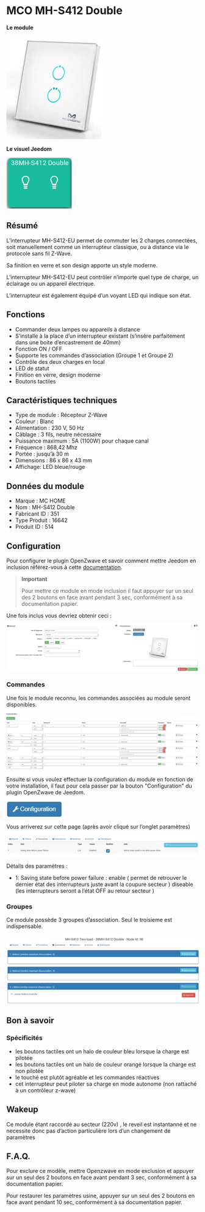 # MCO MH-S412 Double

**Le module**

![module](images/mco.mhs412/module.jpg)

**Le visuel Jeedom**

![vuedefaut1](images/mco.mhs412/vuedefaut1.jpg)

## Résumé

L’interrupteur MH-S412-EU permet de commuter les 2 charges connectées, soit manuellement comme un interrupteur classique, ou à distance via le protocole sans fil Z-Wave.

Sa finition en verre et son design apporte un style moderne.

L’interrupteur MH-S412-EU peut contrôler n’importe quel type de charge, un éclairage ou un appareil électrique.

L’interrupteur est également équipé d’un voyant LED qui indique son état.

## Fonctions

-   Commander deux lampes ou appareils à distance
-   S’installe à la place d’un interrupteur existant (s’insère parfaitement dans une boite d’encastrement de 40mm)
-   Fonction ON / OFF
-   Supporte les commandes d’association (Groupe 1 et Groupe 2)
-   Contrôle des deux charges en local
-   LED de statut
-   Finition en verre, design moderne
-   Boutons tactiles

## Caractéristiques techniques

-   Type de module : Récepteur Z-Wave
-   Couleur : Blanc
-   Alimentation : 230 V, 50 Hz
-   Câblage : 3 fils, neutre nécessaire
-   Puissance maximum : 5A (1100W) pour chaque canal
-   Fréquence : 868,42 Mhz
-   Portée : jusqu’à 30 m
-   Dimensions : 86 x 86 x 43 mm
-   Affichage: LED bleue/rouge

## Données du module

-   Marque : MC HOME
-   Nom : MH-S412 Double
-   Fabricant ID : 351
-   Type Produit : 16642
-   Produit ID : 514

## Configuration

Pour configurer le plugin OpenZwave et savoir comment mettre Jeedom en inclusion référez-vous à cette [documentation](https://doc.jeedom.com/fr_FR/plugins/automation%20protocol/openzwave/).

> **Important**
>
> Pour mettre ce module en mode inclusion il faut appuyer sur un seul des 2 boutons en face avant pendant 3 sec, conformément à sa documentation papier.

Une fois inclus vous devriez obtenir ceci :

![Plugin Zwave](images/mco.mhs412/information.jpg)

### Commandes

Une fois le module reconnu, les commandes associées au module seront disponibles.

![Commandes](images/mco.mhs412/commandes.jpg)

Ensuite si vous voulez effectuer la configuration du module en fonction de votre installation, il faut pour cela passer par la bouton "Configuration" du plugin OpenZwave de Jeedom.

![Configuration plugin Zwave](images/plugin/bouton_configuration.jpg)

Vous arriverez sur cette page (après avoir cliqué sur l’onglet paramètres)

![Config1](images/mco.mhs412/config1.jpg)

Détails des paramètres :

-   1: Saving state before power failure : enable ( permet de retrouver le dernier état des interrupteurs juste avant la coupure secteur ) diseable (les interrupteurs seront a l’état OFF au retour secteur )

### Groupes

Ce module possède 3 groupes d’association. Seul le troisieme est indispensable.

![Groupe](images/mco.mhs412/groupe.jpg)

## Bon à savoir

### Spécificités

- les boutons tactiles ont un halo de couleur bleu lorsque la charge est pilotée
- les boutons tactiles ont un halo de couleur orangé lorsque la charge est non pilotée
- le touché est plutôt agréable et les commandes réactives
- cet interrupteur peut piloter sa charge en mode autonome (non rattaché à un contrôleur z-wave)

## Wakeup

Ce module étant raccordé au secteur (220v) , le reveil est instantanné et ne necessite donc pas d’action particulière lors d’un changement de paramètres

## F.A.Q.

Pour exclure ce modèle, mettre Openzwave en mode exclusion et appuyer sur un seul des 2 boutons en face avant pendant 3 sec, conformément à sa documentation papier.

Pour restaurer les paramètres usine, appuyer sur un seul des 2 boutons en face avant pendant 10 sec, conformément à sa documentation papier.
